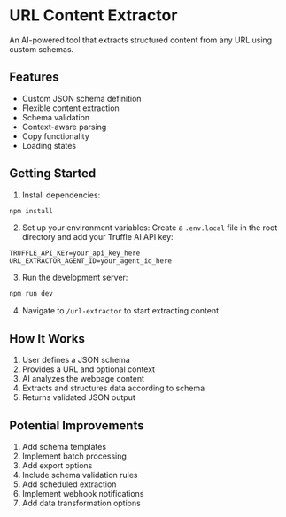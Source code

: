 # URL Content Extractor

An AI-powered tool that extracts structured content from any URL using custom schemas.

## Features

- Custom JSON schema definition
- Flexible content extraction
- Schema validation
- Context-aware parsing
- Copy functionality
- Loading states

## Getting Started

1. Install dependencies:
```bash
npm install
```

2. Set up your environment variables:
Create a `.env.local` file in the root directory and add your Truffle AI API key:
```
TRUFFLE_API_KEY=your_api_key_here
URL_EXTRACTOR_AGENT_ID=your_agent_id_here
```

3. Run the development server:
```bash
npm run dev
```


4. Navigate to `/url-extractor` to start extracting content

## How It Works

1. User defines a JSON schema
2. Provides a URL and optional context
3. AI analyzes the webpage content
4. Extracts and structures data according to schema
5. Returns validated JSON output

## Potential Improvements

1. Add schema templates
2. Implement batch processing
3. Add export options
4. Include schema validation rules
5. Add scheduled extraction
6. Implement webhook notifications
7. Add data transformation options
